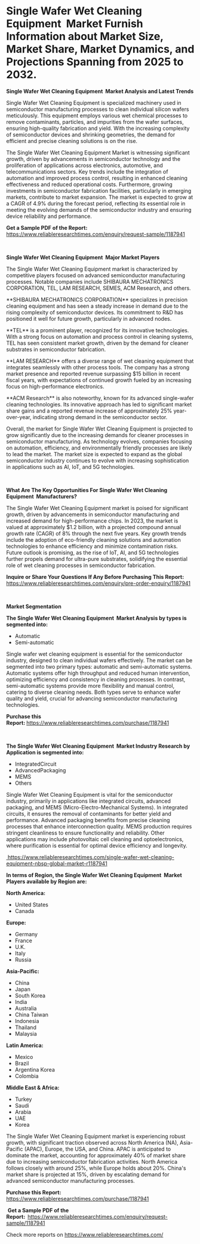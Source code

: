 <p><h1>Single Wafer Wet Cleaning Equipment  Market Furnish Information about Market Size, Market Share, Market Dynamics, and Projections Spanning from 2025 to 2032.</h1></p><p><strong>Single Wafer Wet Cleaning Equipment  Market Analysis and Latest Trends</strong></p>
<p><p>Single Wafer Wet Cleaning Equipment is specialized machinery used in semiconductor manufacturing processes to clean individual silicon wafers meticulously. This equipment employs various wet chemical processes to remove contaminants, particles, and impurities from the wafer surfaces, ensuring high-quality fabrication and yield. With the increasing complexity of semiconductor devices and shrinking geometries, the demand for efficient and precise cleaning solutions is on the rise.</p><p>The Single Wafer Wet Cleaning Equipment Market is witnessing significant growth, driven by advancements in semiconductor technology and the proliferation of applications across electronics, automotive, and telecommunications sectors. Key trends include the integration of automation and improved process control, resulting in enhanced cleaning effectiveness and reduced operational costs. Furthermore, growing investments in semiconductor fabrication facilities, particularly in emerging markets, contribute to market expansion. The market is expected to grow at a CAGR of 4.9% during the forecast period, reflecting its essential role in meeting the evolving demands of the semiconductor industry and ensuring device reliability and performance.</p></p>
<p><strong>Get a Sample PDF of the Report:&nbsp;</strong> <a href="https://www.reliableresearchtimes.com/enquiry/request-sample/1187941?utm_campaign=2479&utm_medium=2&utm_source=Github&utm_content=ia&utm_term=21022025&utm_id=single-wafer-wet-cleaning-equipment">https://www.reliableresearchtimes.com/enquiry/request-sample/1187941</a></p>
<p>&nbsp;</p>
<p><strong>Single Wafer Wet Cleaning Equipment  Major Market Players</strong></p>
<p><p>The Single Wafer Wet Cleaning Equipment market is characterized by competitive players focused on advanced semiconductor manufacturing processes. Notable companies include SHIBAURA MECHATRONICS CORPORATION, TEL, LAM RESEARCH, SEMES, ACM Research, and others.</p><p>**SHIBAURA MECHATRONICS CORPORATION** specializes in precision cleaning equipment and has seen a steady increase in demand due to the rising complexity of semiconductor devices. Its commitment to R&D has positioned it well for future growth, particularly in advanced nodes.</p><p>**TEL** is a prominent player, recognized for its innovative technologies. With a strong focus on automation and process control in cleaning systems, TEL has seen consistent market growth, driven by the demand for cleaner substrates in semiconductor fabrication. </p><p>**LAM RESEARCH** offers a diverse range of wet cleaning equipment that integrates seamlessly with other process tools. The company has a strong market presence and reported revenue surpassing $15 billion in recent fiscal years, with expectations of continued growth fueled by an increasing focus on high-performance electronics.</p><p>**ACM Research** is also noteworthy, known for its advanced single-wafer cleaning technologies. Its innovative approach has led to significant market share gains and a reported revenue increase of approximately 25% year-over-year, indicating strong demand in the semiconductor sector.</p><p>Overall, the market for Single Wafer Wet Cleaning Equipment is projected to grow significantly due to the increasing demands for cleaner processes in semiconductor manufacturing. As technology evolves, companies focusing on automation, efficiency, and environmentally friendly processes are likely to lead the market. The market size is expected to expand as the global semiconductor industry continues to evolve with increasing sophistication in applications such as AI, IoT, and 5G technologies.</p></p>
<p>&nbsp;</p>
<p><strong>What Are The Key Opportunities For Single Wafer Wet Cleaning Equipment  Manufacturers?</strong></p>
<p><p>The Single Wafer Wet Cleaning Equipment market is poised for significant growth, driven by advancements in semiconductor manufacturing and increased demand for high-performance chips. In 2023, the market is valued at approximately $1.2 billion, with a projected compound annual growth rate (CAGR) of 8% through the next five years. Key growth trends include the adoption of eco-friendly cleaning solutions and automation technologies to enhance efficiency and minimize contamination risks. Future outlook is promising, as the rise of IoT, AI, and 5G technologies further propels demand for ultra-pure substrates, solidifying the essential role of wet cleaning processes in semiconductor fabrication.</p></p>
<p><strong>Inquire or Share Your Questions If Any Before Purchasing This Report:</strong> <a href="https://www.reliableresearchtimes.com/enquiry/pre-order-enquiry/1187941?utm_campaign=2479&utm_medium=2&utm_source=Github&utm_content=ia&utm_term=21022025&utm_id=single-wafer-wet-cleaning-equipment">https://www.reliableresearchtimes.com/enquiry/pre-order-enquiry/1187941</a></p>
<p>&nbsp;</p>
<p><strong>Market Segmentation</strong></p>
<p><strong>The Single Wafer Wet Cleaning Equipment  Market Analysis by types is segmented into:</strong></p>
<p><ul><li>Automatic</li><li>Semi-automatic</li></ul></p>
<p><p>Single wafer wet cleaning equipment is essential for the semiconductor industry, designed to clean individual wafers effectively. The market can be segmented into two primary types: automatic and semi-automatic systems. Automatic systems offer high throughput and reduced human intervention, optimizing efficiency and consistency in cleaning processes. In contrast, semi-automatic systems provide more flexibility and manual control, catering to diverse cleaning needs. Both types serve to enhance wafer quality and yield, crucial for advancing semiconductor manufacturing technologies.</p></p>
<p><strong>Purchase this Report:&nbsp;</strong><a href="https://www.reliableresearchtimes.com/purchase/1187941?utm_campaign=2479&utm_medium=2&utm_source=Github&utm_content=ia&utm_term=21022025&utm_id=single-wafer-wet-cleaning-equipment">https://www.reliableresearchtimes.com/purchase/1187941</a></p>
<p>&nbsp;</p>
<p><strong>The Single Wafer Wet Cleaning Equipment  Market Industry Research by Application is segmented into:</strong></p>
<p><ul><li>IntegratedCircuit</li><li>AdvancedPackaging</li><li>MEMS</li><li>Others</li></ul></p>
<p><p>Single Wafer Wet Cleaning Equipment is vital for the semiconductor industry, primarily in applications like integrated circuits, advanced packaging, and MEMS (Micro-Electro-Mechanical Systems). In integrated circuits, it ensures the removal of contaminants for better yield and performance. Advanced packaging benefits from precise cleaning processes that enhance interconnection quality. MEMS production requires stringent cleanliness to ensure functionality and reliability. Other applications may include photovoltaic cell cleaning and optoelectronics, where purification is essential for optimal device efficiency and longevity.</p></p>
<p><a href="https://www.reliableresearchtimes.com/single-wafer-wet-cleaning-equipment-nbsp-global-market-r1187941?utm_campaign=2479&utm_medium=2&utm_source=Github&utm_content=ia&utm_term=21022025&utm_id=single-wafer-wet-cleaning-equipment">&nbsp;https://www.reliableresearchtimes.com/single-wafer-wet-cleaning-equipment-nbsp-global-market-r1187941</a></p>
<p><strong>In terms of Region, the Single Wafer Wet Cleaning Equipment  Market Players available by Region are:</strong></p>
<p>
    <p> <strong> North America: </strong>
        <ul>
            <li>United States</li>
            <li>Canada</li>
        </ul>
        </p> 
    <p> <strong> Europe: </strong>
        <ul>
            <li>Germany</li>
            <li>France</li>
            <li>U.K.</li>
            <li>Italy</li>
            <li>Russia</li>
        </ul>
        </p> 
    <p> <strong> Asia-Pacific: </strong>
        <ul>
            <li>China</li>
            <li>Japan</li>
            <li>South Korea</li>
            <li>India</li>
            <li>Australia</li>
            <li>China Taiwan</li>
            <li>Indonesia</li>
            <li>Thailand</li>
            <li>Malaysia</li>
        </ul>
        </p> 
    <p> <strong> Latin America: </strong>
        <ul>
            <li>Mexico</li>
            <li>Brazil</li>
            <li>Argentina Korea</li>
            <li>Colombia</li>
        </ul>
        </p> 
    <p> <strong> Middle East & Africa: </strong>
        <ul>
            <li>Turkey</li>
            <li>Saudi</li>
            <li>Arabia</li>
            <li>UAE</li>
            <li>Korea</li>
        </ul>
    </p>
    </p>
<p><p>The Single Wafer Wet Cleaning Equipment market is experiencing robust growth, with significant traction observed across North America (NA), Asia-Pacific (APAC), Europe, the USA, and China. APAC is anticipated to dominate the market, accounting for approximately 40% of market share due to increasing semiconductor fabrication activities. North America follows closely with around 25%, while Europe holds about 20%. China's market share is projected at 15%, driven by escalating demand for advanced semiconductor manufacturing processes.</p></p>
<p><strong>Purchase this Report: </strong><a href="https://www.reliableresearchtimes.com/purchase/1187941?utm_campaign=2479&utm_medium=2&utm_source=Github&utm_content=ia&utm_term=21022025&utm_id=single-wafer-wet-cleaning-equipment">https://www.reliableresearchtimes.com/purchase/1187941</a></p>
<p>&nbsp;<strong>Get a Sample PDF of the Report:&nbsp;&nbsp;</strong><a href="https://www.reliableresearchtimes.com/enquiry/request-sample/1187941?utm_campaign=2479&utm_medium=2&utm_source=Github&utm_content=ia&utm_term=21022025&utm_id=single-wafer-wet-cleaning-equipment">https://www.reliableresearchtimes.com/enquiry/request-sample/1187941</a></p>
<p><strong></strong></p>
<p>Check more reports on <a href="https://www.reliableresearchtimes.com/?utm_campaign=2479&utm_medium=2&utm_source=Github&utm_content=ia&utm_term=21022025&utm_id=single-wafer-wet-cleaning-equipment">https://www.reliableresearchtimes.com/</a></p>